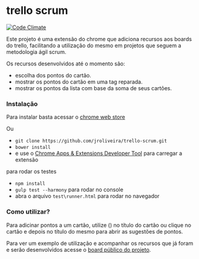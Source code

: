 # trello scrum

[![Code Climate](https://codeclimate.com/github/jroliveira/trello-scrum/badges/gpa.svg)](https://codeclimate.com/github/jroliveira/trello-scrum)

Este projeto é uma extensão do chrome que adiciona recursos aos boards do trello, facilitando a utilização do mesmo em projetos que seguem a metodologia ágil scrum.

Os recursos desenvolvidos até o momento são:

- escolha dos pontos do cartão.
- mostrar os pontos do cartão em uma tag reparada.
- mostrar os pontos da lista com base da soma de seus cartões.

### Instalação

Para instalar basta acessar o [chrome web store](https://goo.gl/0q5Ck7)

Ou

* `git clone https://github.com/jroliveira/trello-scrum.git`
* `bower install`
* e use o [Chrome Apps & Extensions Developer Tool](https://chrome.google.com/webstore/detail/chrome-apps-extensions-de/ohmmkhmmmpcnpikjeljgnaoabkaalbgc) para carregar a extensão

para rodar os testes

* `npm install`
* `gulp test --harmony` para rodar no console
* abra o arquivo `test\runner.html` para rodar no navegador

### Como utilizar?

Para adicinar pontos a um cartão, utilize () no título do cartão ou clique no cartão e depois no título do mesmo para abrir as sugestões de pontos.

Para ver um exemplo de utilização e acompanhar os recursos que já foram e serão desenvolvidos acesse o [board público do projeto](https://goo.gl/71aerP).
